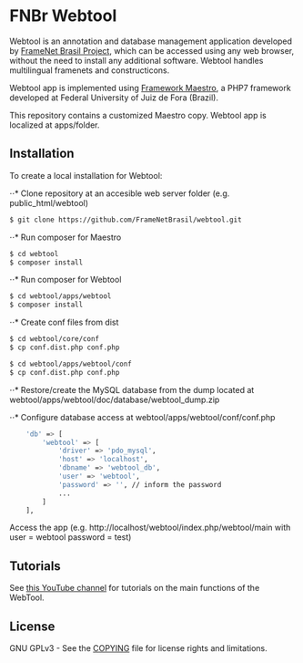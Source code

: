 # FNBr Webtool
Webtool is an annotation and database management application developed by [FrameNet Brasil Project](http://www.ufjf.br/framenetbr-eng/), which can be accessed using any web browser,
without the need to install any additional software. Webtool handles multilingual framenets and constructicons.

Webtool app is implemented using [Framework Maestro](https://github.com/frameworkmaestro/maestro3/), a PHP7 framework developed at Federal University of Juiz de Fora (Brazil).

This repository contains a customized Maestro copy. Webtool app is localized at apps/folder.

## Installation

To create a local installation for Webtool:

⋅⋅* Clone repository at an accesible web server folder (e.g. public_html/webtool)

```sh
$ git clone https://github.com/FrameNetBrasil/webtool.git
```

⋅⋅* Run composer for Maestro

```sh
$ cd webtool
$ composer install
```

⋅⋅* Run composer for Webtool

```sh
$ cd webtool/apps/webtool
$ composer install
```

⋅⋅* Create conf files from dist

```sh
$ cd webtool/core/conf
$ cp conf.dist.php conf.php

$ cd webtool/apps/webtool/conf
$ cp conf.dist.php conf.php
```

⋅⋅* Restore/create the MySQL database from the dump located at webtool/apps/webtool/doc/database/webtool_dump.zip

⋅⋅* Configure database access at webtool/apps/webtool/conf/conf.php

```sh
    'db' => [
        'webtool' => [
            'driver' => 'pdo_mysql',
            'host' => 'localhost',
            'dbname' => 'webtool_db',
            'user' => 'webtool',
            'password' => '', // inform the password
            ...
        ]
    ],
```
 
Access the app (e.g. http://localhost/webtool/index.php/webtool/main with user = webtool password = test)


## Tutorials

See [this YouTube channel](https://www.youtube.com/playlist?list=PLbRWTx8_CBTniSlJdlhBqJNe7A-AjKizD) for tutorials on the main functions of the WebTool.


## License

GNU GPLv3 - See the [COPYING](COPYING) file for license rights and limitations.

